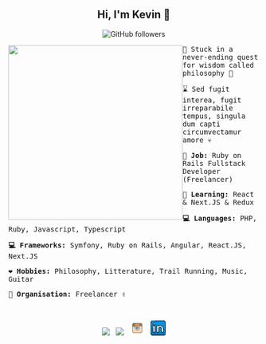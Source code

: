<div align='center' >

## Hi, I'm Kevin :wave:

![GitHub followers](https://img.shields.io/github/followers/xkokev?style=social)

</div>
  <p>
  <img src="https://media0.giphy.com/media/9rtpurjbqiqZXbBBet/giphy.gif?cid=790b76110fdf682e525dcfafe246720bac6ab89dfa1d14c7&rid=giphy.gif&ct=g" width="350" height="350" align='left'/>
  </p>
<samp>
  
:bee: Stuck in a never-ending quest for wisdom called philosophy :seedling:

:hourglass: Sed fugit interea, fugit irreparabile tempus, singula dum capti circumvectamur amore :skull:

**:gem: Job:** Ruby on Rails Fullstack Developer (Freelancer)

**:school_satchel: Learning:** React & Next.JS & Redux

**:computer: Languages:** PHP, Ruby, Javascript, Typescript

**:computer: Frameworks:** Symfony, Ruby on Rails, Angular, React.JS, Next.JS

**:heart: Hobbies:** Philosophy, Litterature, Trail Running, Music, Guitar

**:office: Organisation:** Freelancer :v:

</samp>

<br/>
<p align='center'>
<a href="https://dev.to/waylonwalker"><img height="30" src="https://raw.githubusercontent.com/WaylonWalker/WaylonWalker/main/icon/dev.png"></a>&nbsp;&nbsp;
<a href="https://twitter.com/_waylonwalker"><img height="30" src="https://github.com/WaylonWalker/WaylonWalker/blob/main/icon/twitter.png?raw=true"></a>&nbsp;&nbsp;
<a href="https://github.com/xKokev/xkokev/blob/main/instagram.png"><img height="30" src="https://github.com/xKokev/xkokev/blob/main/insta.png"></a>&nbsp;&nbsp;
<a href="https://www.linkedin.com/in/waylonwalker/"><img height="30" src="https://github.com/xKokev/xkokev/blob/main/linkedin.png"></a>
</p>
 

